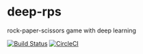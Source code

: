 # deep-rps

rock-paper-scissors game with deep learning

[![Build Status](https://travis-ci.org/oen9/deep-rps.svg?branch=master)](https://travis-ci.org/oen9/deep-rps)
[![CircleCI](https://circleci.com/gh/oen9/deep-rps.svg?style=svg)](https://circleci.com/gh/oen9/deep-rps)
